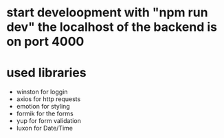 # start develoopment with "npm run dev" the localhost of the backend is on port 4000

# used libraries

- winston for loggin
- axios for http requests
- emotion for styling
- formik for the forms
- yup for form validation
- luxon for Date/Time
